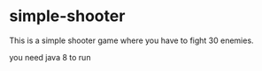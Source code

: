 # simple-shooter

This is a simple shooter game where you have to fight 30 enemies.

you need java 8 to run
